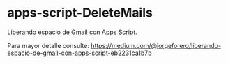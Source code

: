 # apps-script-DeleteMails
Liberando espacio de Gmail con Apps Script.

Para mayor detalle consulte: https://medium.com/@jorgeforero/liberando-espacio-de-gmail-con-apps-script-eb2231ca1b7b
